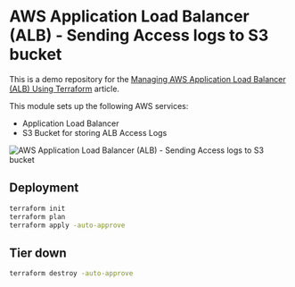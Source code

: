 # AWS Application Load Balancer (ALB) - Sending Access logs to S3 bucket 

This is a demo repository for the [Managing AWS Application Load Balancer (ALB) Using Terraform](https://hands-on.cloud/managing-aws-application-load-balancer-alb-using-terraform/) article.

This module sets up the following AWS services:

* Application Load Balancer
* S3 Bucket for storing ALB Access Logs

![AWS Application Load Balancer (ALB) - Sending Access logs to S3 bucket](https://hands-on.cloud/wp-content/uploads/2022/04/Managing-AWS-Application-Load-Balancer-ALB-Using-Terraform-Sending-Access-Logs-to-S3-2048x1670.png)

## Deployment

```sh
terraform init
terraform plan
terraform apply -auto-approve
```

## Tier down

```sh
terraform destroy -auto-approve
```
